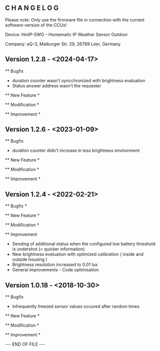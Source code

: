 C H A N G E L O G
-----------------

Please note: Only use the firmware file in connection with the current software-version of the CCUx!

Device:		HmIP-SWO - Homematic IP Weather Sensor Outdoor

Company:	eQ-3, Maiburger Str. 29, 26789 Leer, Germany


Version 1.2.8 - <2024-04-17>
--------------------------------------------------------------

** Bugfix
   * duration counter wasn't syncchronized with brightness evaluation
   * Status answer address wasn't the requester

** New Feature
   * 

** Modification
   *
   
** Improvement
   * 

Version 1.2.6 - <2023-01-09>
--------------------------------------------------------------

** Bugfix
   * duration counter didn't increase in less brightness environment

** New Feature
   * 

** Modification
   *
   
** Improvement
   * 
      
Version 1.2.4 - <2022-02-21>
--------------------------------------------------------------

** Bugfix
   * 

** New Feature
   * 

** Modification
   *
   
** Improvement
   * Sending of additional status when the configured low battery threshold is undershot (= quicker information)
   * New brightness evaluation with optimized calibration ( inside and outside housing )
   * Brightness resolution increased to 0.01 lux
   * General improvements  - Code optimisation
   
Version 1.0.18 - <2018-10-30>
--------------------------------------------------------------

** Bugfix
   * Infrequently freezed sensor values occured after random times

** New Feature
   * 

** Modification
   *
   
** Improvement
   *

--- END OF FILE ---
